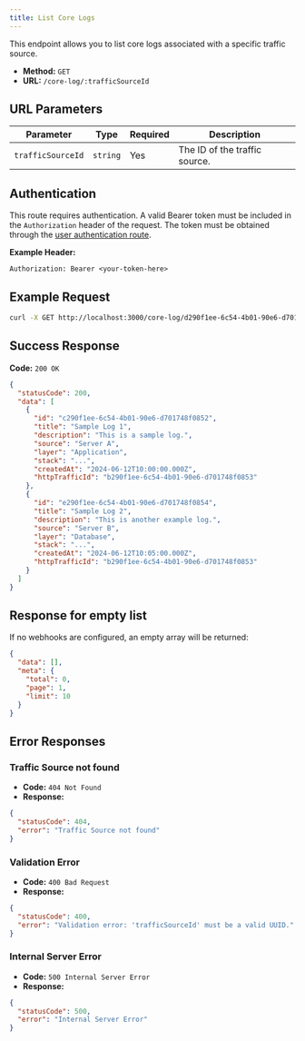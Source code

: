 ```yaml
---
title: List Core Logs
---
```


This endpoint allows you to list core logs associated with a specific traffic source.

- **Method:** `GET`
- **URL:** `/core-log/:trafficSourceId`

## URL Parameters

| Parameter         | Type     | Required | Description                   |
| ----------------- | -------- | -------- | ----------------------------- |
| `trafficSourceId` | `string` | Yes      | The ID of the traffic source. |

## Authentication

This route requires authentication. A valid Bearer token must be included in the `Authorization` header of the request. The token must be obtained through the [user authentication route](/api/user/authuser/).

**Example Header:**

```
Authorization: Bearer <your-token-here>
```

## Example Request

```bash
curl -X GET http://localhost:3000/core-log/d290f1ee-6c54-4b01-90e6-d701748f0851
```

## Success Response

**Code:** `200 OK`

```json
{
  "statusCode": 200,
  "data": [
    {
      "id": "c290f1ee-6c54-4b01-90e6-d701748f0852",
      "title": "Sample Log 1",
      "description": "This is a sample log.",
      "source": "Server A",
      "layer": "Application",
      "stack": "...",
      "createdAt": "2024-06-12T10:00:00.000Z",
      "httpTrafficId": "b290f1ee-6c54-4b01-90e6-d701748f0853"
    },
    {
      "id": "e290f1ee-6c54-4b01-90e6-d701748f0854",
      "title": "Sample Log 2",
      "description": "This is another example log.",
      "source": "Server B",
      "layer": "Database",
      "stack": "...",
      "createdAt": "2024-06-12T10:05:00.000Z",
      "httpTrafficId": "b290f1ee-6c54-4b01-90e6-d701748f0853"
    }
  ]
}
```

## Response for empty list

If no webhooks are configured, an empty array will be returned:

```json
{
  "data": [],
  "meta": {
    "total": 0,
    "page": 1,
    "limit": 10
  }
}
```

## Error Responses

### Traffic Source not found

- **Code:** `404 Not Found`
- **Response:**

```json
{
  "statusCode": 404,
  "error": "Traffic Source not found"
}
```

### Validation Error

- **Code:** `400 Bad Request`
- **Response:**

```json
{
  "statusCode": 400,
  "error": "Validation error: 'trafficSourceId' must be a valid UUID."
}
```

### Internal Server Error

- **Code:** `500 Internal Server Error`
- **Response:**

```json
{
  "statusCode": 500,
  "error": "Internal Server Error"
}
```
